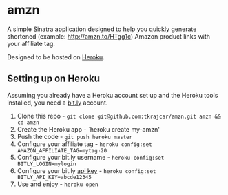 # amzn
A simple Sinatra application designed to help you quickly generate shortened (example: http://amzn.to/HTgg1c) Amazon product links with your affiliate tag.

Designed to be hosted on [Heroku](http://www.heroku.com/).

## Setting up on Heroku
Assuming you already have a Heroku account set up and the Heroku tools installed, you need a [bit.ly](bit.ly) account.

1. Clone this repo - `git clone git@github.com:tkrajcar/amzn.git amzn && cd amzn`
2. Create the Heroku app - `heroku create my-amzn'
3. Push the code - `git push heroku master`
4. Configure your affiliate tag - `heroku config:set AMAZON_AFFILIATE_TAG=mytag-20`
5. Configure your bit.ly username - `heroku config:set BITLY_LOGIN=mylogin`
6. Configure your bit.ly [api key](https://bitly.com/a/your_api_key") - `heroku config:set BITLY_API_KEY=abcde12345`
7. Use and enjoy - `heroku open`
